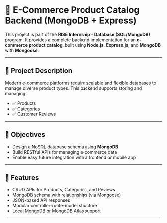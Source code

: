  # 🛒 E-Commerce Product Catalog Backend (MongoDB + Express)

This project is part of the **RISE Internship - Database (SQL/MongoDB)** program. It provides a complete backend implementation for an **e-commerce product catalog**, built using **Node.js**, **Express.js**, and **MongoDB** with **Mongoose**.

---

## 📌 Project Description

Modern e-commerce platforms require scalable and flexible databases to manage diverse product types. This backend supports storing and managing:

- ✅ Products
- ✅ Categories
- ✅ Customer Reviews

---

## 🎯 Objectives

- Design a NoSQL database schema using **MongoDB**
- Build RESTful APIs for managing e-commerce data
- Enable easy future integration with a frontend or mobile app

---

## 🚀 Features

- CRUD APIs for Products, Categories, and Reviews
- MongoDB schema with relationships (via Mongoose)
- JSON-based API responses
- Modular controller-route-model structure
- Local MongoDB or MongoDB Atlas support

---




